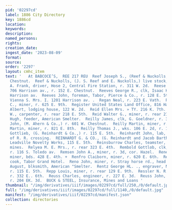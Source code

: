 ```yaml
---
pid: '02297cd'
label: 1886 City Directory
key: 1886cd
location: 
keywords: 
description: 
named_persons: 
rights: 
creation_date: 
ingest_date: '2023-08-09'
format: 
source: 
order: '2297'
layout: cmhc_item
text: '   At BABCOCE’S,  REE 217 REU  Reef Joseph S., (Reef & Nuckolls,) r. 325 W.
  Chestnut.  Reef & Nuckolls, (J. S. Reef and E. Nuckolls,) live stock, 400 W. Chestnut.  Reese
  A. Frank, driver, Hose 2, Central Fire Station, r. 311 W. 2d.  Reese Sol., carpenter,
  706 Harrison av., r. 152 E. Chestnut.  Reeves George R., clk, Isaac Kohn, r. 1201
  Harrison av.  Reeves John, foreman, Tabor, Pierce & Co., r. 128 E. 5th.  Reeves
  Vienna S. Mrs. I. 1201 Harrison av. .  Regan Neal, r. 223 E. Vath.  Reger Joseph
  C., miner, r. 625 E. 9th.  Register United States Land Office, 816 Harrison av.  Reichle
  Albert, lodging house, 122 W. 2d.  Reid Ellen Mrs. » TY. 216 K. 7th.  Reid John
  W., carpenter, r. rear 218 E. 5th.  Reid Walter G., miner, r. rear 218 E. 5th.  Reilly
  Hugh, feeder, American Smelter.  Reilly James, clk, G. Goeldner, r. 300 W. 3d.  Reilly
  John, (M. Ahern & Co.,) r. 601 W. Chestnut.  Reilly Martin, miner, r. 126 E. 3d.  Reilly
  Martin, miner, r. 821 E. 8th.  Reilly Thomas J., wks. 106 E. 2d, r. 128 E. 2d.  Reinhardt
  Gottlieb, (G. Reinhardt & Co.,) r. 115 E. 5th.  Reinhardt John, lab, r. Elm, west
  of R. R. crossing.  REINHARDT G. & CO., (G. Reinhardt and Jacob Barth,) proprs.,
  Leadville Novelty Works, 115 E. 5th.  Reinsburrow Charles, teamster, Silver Cord
  mines.  Relyea M. E. Mrs., r. rear 323 E. 4th.  Rembold Gottlob, clk, G. Flinspach,
  r. 116 S. Toledo av.  Remsen John A., miner, r. 3d, cor. Hazel.  Reney Michael,
  miner, bds. 428 E. 4th. +  Renfro Claiborn, miner, r. 620 E. 6th.  Renneberg Charles,
  cook, Tabor Grand Hotel.  Reno John, miner, r. Stray horse rd., head E. 4th.  Rente
  August, blksmith, American "Smelter.  Rentz George HL. ., engraver, Nason & Voges,
  r. 115 E. 5th.  Repp Louis, miner, r. rear 129 E. 9th.  Ressler N. R., teamster,
  r. 332 E.. 6th.  Reuss Charles, engineer, r. 227 E. 3d.  Reuss John, baker, R. Habnewald,
  r. 204 EK. 3d.  BUCK & STEEL, Insurance, Mines and Loans '
thumbnail: "/img/derivatives/iiif/images/02297cd/full/250,/0/default.jpg"
full: "/img/derivatives/iiif/images/02297cd/full/1140,/0/default.jpg"
manifest: "/img/derivatives/iiif/02297cd/manifest.json"
collection: directories
---
```

